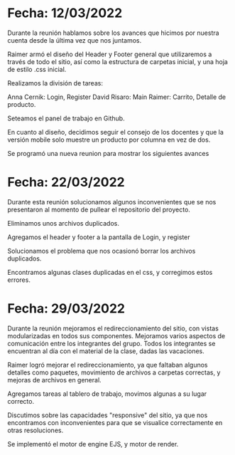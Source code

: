 # Fecha: 12/03/2022

Durante la reunión hablamos sobre los avances que hicimos por nuestra cuenta desde la última vez que nos juntamos. 

Raimer armó el diseño del Header y Footer general que utilizaremos a través de todo el sitio, así como la estructura de carpetas inicial, y una hoja de estilo .css inicial.

Realizamos la división de tareas:

Anna Cernik: Login, Register
David Risaro: Main
Raimer: Carrito, Detalle de producto.

Seteamos el panel de trabajo en Github.

En cuanto al diseño, decidimos seguir el consejo de los docentes y que la versión mobile solo muestre un producto por columna en vez de dos.

Se programó una nueva reunion para mostrar los siguientes avances

# Fecha: 22/03/2022

Durante esta reunión solucionamos algunos inconvenientes que se nos presentaron al momento de pullear el repositorio del proyecto.

Eliminamos unos archivos duplicados.

Agregamos el header y footer a la pantalla de Login, y register

Solucionamos el problema que nos ocasionó borrar los archivos duplicados.

Encontramos algunas clases duplicadas en el css, y corregimos estos errores.

# Fecha: 29/03/2022

Durante la reunión mejoramos el redireccionamiento del sitio, con vistas modularizadas en todos sus componentes. Mejoramos varios aspectos de comunicación entre los integrantes del grupo. Todos los integrantes se encuentran al día con el material de la clase, dadas las vacaciones. 

Raimer logró mejorar el redireccionamiento, ya que faltaban algunos detalles como paquetes, movimiento de archivos a carpetas correctas, y mejoras de archivos en general.

Agregamos tareas al tablero de trabajo, movimos algunas a su lugar correcto.

Discutimos sobre las capacidades "responsive" del sitio, ya que nos encontramos con inconvenientes para que se visualice correctamente en otras resoluciones.

Se implementó el motor de engine EJS, y motor de render.